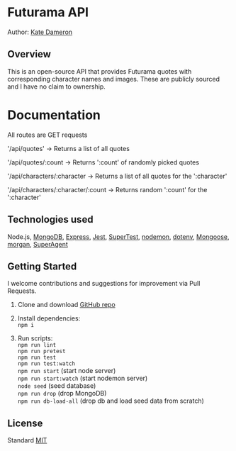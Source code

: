 # Futurama API

Author: [Kate Dameron](https://github.com/Katedam)

## Overview

This is an open-source API that provides Futurama quotes with corresponding character names and images. These are publicly sourced and I have no claim to ownership.

# Documentation

All routes are GET requests

'/api/quotes'
-> Returns a list of all quotes

'/api/quotes/:count
-> Returns ':count' of randomly picked quotes

'/api/characters/:character
-> Returns a list of all quotes for the ':character'

'/api/characters/:character/:count
-> Returns random ':count' for the ':character'

## Technologies used

Node.js, [MongoDB](https://www.mongodb.com/what-is-mongodb), [Express](https://www.npmjs.com/package/express), [Jest](https://www.npmjs.com/package/jest), [SuperTest](https://www.npmjs.com/package/supertest), [nodemon](https://www.npmjs.com/package/nodemon), [dotenv](https://www.npmjs.com/package/dotenv), [Mongoose](https://www.npmjs.com/package/mongoose), [morgan](https://www.npmjs.com/package/morgan), [SuperAgent](https://www.npmjs.com/package/superagent)

## Getting Started

I welcome contributions and suggestions for improvement via Pull Requests.

1. Clone and download [GitHub repo](https://github.com/Katedam/futurama-api)

2. Install dependencies:\
   `npm i`

3. Run scripts:\
   `npm run lint`\
   `npm run pretest`\
   `npm run test`\
   `npm run test:watch`\
   `npm run start` (start node server)\
   `npm run start:watch` (start nodemon server)\
   `node seed` (seed database)\
   `npm run drop` (drop MongoDB)\
   `npm run db-load-all` (drop db and load seed data from scratch)

## License

Standard [MIT](/LICENSE.md)
